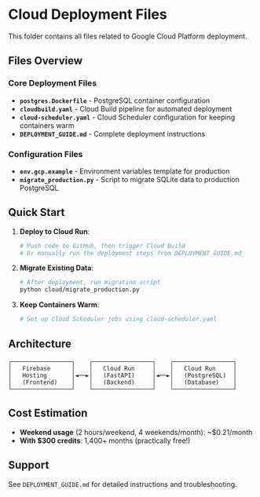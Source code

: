 # Cloud Deployment Files

This folder contains all files related to Google Cloud Platform deployment.

## Files Overview

### Core Deployment Files
- **`postgres.Dockerfile`** - PostgreSQL container configuration
- **`cloudbuild.yaml`** - Cloud Build pipeline for automated deployment
- **`cloud-scheduler.yaml`** - Cloud Scheduler configuration for keeping containers warm
- **`DEPLOYMENT_GUIDE.md`** - Complete deployment instructions

### Configuration Files
- **`env.gcp.example`** - Environment variables template for production
- **`migrate_production.py`** - Script to migrate SQLite data to production PostgreSQL

## Quick Start

1. **Deploy to Cloud Run**:
   ```bash
   # Push code to GitHub, then trigger Cloud Build
   # Or manually run the deployment steps from DEPLOYMENT_GUIDE.md
   ```

2. **Migrate Existing Data**:
   ```bash
   # After deployment, run migration script
   python cloud/migrate_production.py
   ```

3. **Keep Containers Warm**:
   ```bash
   # Set up Cloud Scheduler jobs using cloud-scheduler.yaml
   ```

## Architecture

```
┌─────────────────┐    ┌─────────────────┐    ┌─────────────────┐
│   Firebase      │    │   Cloud Run     │    │   Cloud Run     │
│   Hosting       │◄──►│   (FastAPI)     │◄──►│   (PostgreSQL)  │
│   (Frontend)    │    │   (Backend)     │    │   (Database)    │
└─────────────────┘    └─────────────────┘    └─────────────────┘
```

## Cost Estimation

- **Weekend usage** (2 hours/weekend, 4 weekends/month): ~$0.21/month
- **With $300 credits**: 1,400+ months (practically free!)

## Support

See `DEPLOYMENT_GUIDE.md` for detailed instructions and troubleshooting.
